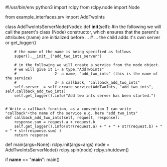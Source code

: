 #!/usr/bin/env python3
import rclpy
from rclpy.node import Node

from example_interfaces.srv import AddTwoInts

class AddTwoIntsServerNode(Node): 
    def __init__(self):
        #in the following we will call the parent's class (Node) constructor, which ensures that the parent's attributes (name) are initialized before ...
        # ... the child adds it's own server or get_logger()
        
        # the name of the name is being specified as follows    
        super().__init__("add_two_ints_server")
        
        # in the following we will create a service from the node object. 
        # we will give it 1- a type,"AddTwoInts"
        #                 2- a name, "add_two_ints" (this is the name of the service)
        #                 3- a callback, "callback_add_two_ints"
        self.server_ = self.create_service(AddTwoInts, "add_two_ints", self.callback_add_two_ints)
        self.get_logger().info("Add two ints server has been started.")


    # Write a callback function, as a convention I can write "callback"+the name of the service e.g. here "add_two_ints"
    def callback_add_two_ints(self, request, response):
        response.sum = request.a + request.b
        self.get_logger().info(str(request.a) + " + " + str(request.b) + " = " + str(response.sum) )
        return response 

def main(args=None):
    rclpy.init(args=args)
    node = AddTwoIntsServerNode()
    rclpy.spin(node)
    rclpy.shutdown()


if __name__ == "__main__":
    main()
